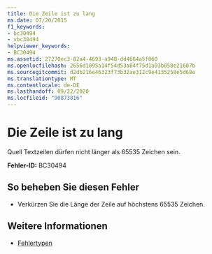 ```yaml
---
title: Die Zeile ist zu lang
ms.date: 07/20/2015
f1_keywords:
- bc30494
- vbc30494
helpviewer_keywords:
- BC30494
ms.assetid: 27270ec3-82a4-4693-a948-dd4664a5f060
ms.openlocfilehash: 2656d1095a14f54d53a84f75d1a93b058e21607b
ms.sourcegitcommit: d2db216e46323f73b32ae312c9e4135258e5d68e
ms.translationtype: MT
ms.contentlocale: de-DE
ms.lasthandoff: 09/22/2020
ms.locfileid: "90873816"
---
```

# <a name="line-is-too-long"></a>Die Zeile ist zu lang

Quell Textzeilen dürfen nicht länger als 65535 Zeichen sein.  
  
 **Fehler-ID:** BC30494  
  
## <a name="to-correct-this-error"></a>So beheben Sie diesen Fehler  
  
- Verkürzen Sie die Länge der Zeile auf höchstens 65535 Zeichen.  
  
## <a name="see-also"></a>Weitere Informationen

- [Fehlertypen](../../programming-guide/language-features/error-types.md)
